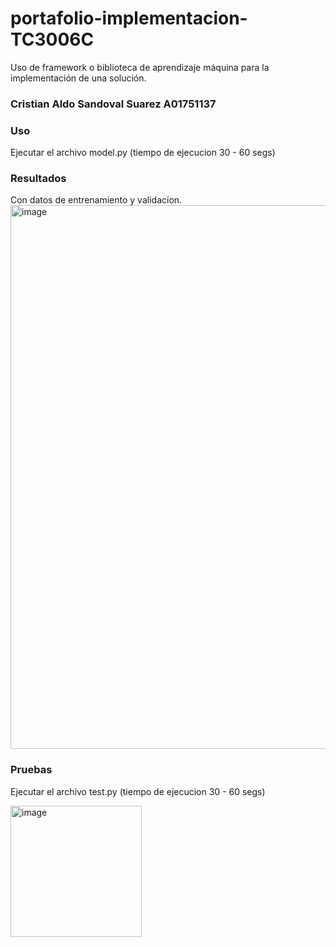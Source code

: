 # portafolio-implementacion-TC3006C
Uso de framework o biblioteca de aprendizaje máquina para la implementación de una solución.
### Cristian Aldo Sandoval Suarez A01751137

### Uso 
Ejecutar el archivo model.py (tiempo de ejecucion 30 - 60 segs)

### Resultados
Con datos de entrenamiento y validacion.
<img width="870" alt="image" src="https://user-images.githubusercontent.com/36939850/189810457-c41b6578-fc49-487d-821e-7c1c2fdf8f40.png">

### Pruebas
Ejecutar el archivo test.py (tiempo de ejecucion 30 - 60 segs)

<img width="210" alt="image" src="https://user-images.githubusercontent.com/36939850/190468885-1247eb02-a832-407a-8143-f43029001926.png">

